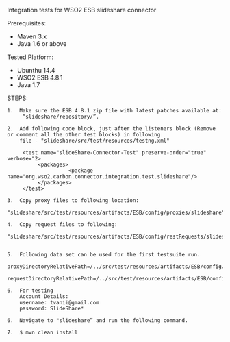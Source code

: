 Integration tests for WSO2 ESB slideshare connector

Prerequisites:
- Maven 3.x
- Java 1.6 or above

Tested Platform:
- Ubunthu 14.4
- WSO2 ESB 4.8.1
- Java 1.7

STEPS:

    1.  Make sure the ESB 4.8.1 zip file with latest patches available at:
         “slideshare/repository/”.

    2.  Add following code block, just after the listeners block (Remove or comment all the other test blocks) in following
        file - "slideshare/src/test/resources/testng.xml"

         <test name="slideShare-Connector-Test" preserve-order="true" verbose="2>
              <packages>
                        <package name="org.wso2.carbon.connector.integration.test.slideshare"/>
              </packages>
         </test>

    3.  Copy proxy files to following location:
        "slideshare/src/test/resources/artifacts/ESB/config/proxies/slideshare"

    4.  Copy request files to following:
        "slideshare/src/test/resources/artifacts/ESB/config/restRequests/slideshare/"


    5.  Following data set can be used for the first testsuite run.
         proxyDirectoryRelativePath=/../src/test/resources/artifacts/ESB/config/proxies/slideshare/
         requestDirectoryRelativePath=/../src/test/resources/artifacts/ESB/config/restRequests/slideshare/

    6.  For testing
        Account Details:
        username: tvanii@gmail.com
        password: SlideShare*

    6.  Navigate to "slideshare” and run the following command.

    7.  $ mvn clean install
